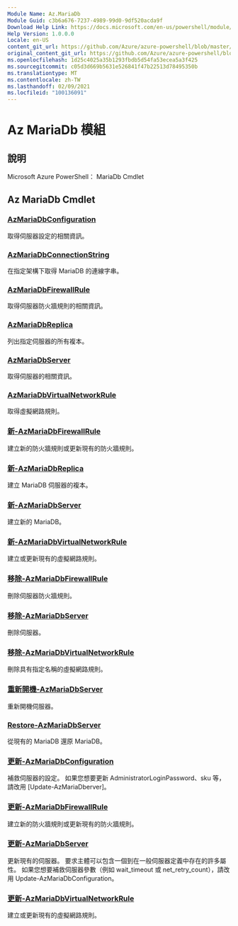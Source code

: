 ```yaml
---
Module Name: Az.MariaDb
Module Guid: c3b6a676-7237-4989-99d0-9df520acda9f
Download Help Link: https://docs.microsoft.com/en-us/powershell/module/az.mariadb
Help Version: 1.0.0.0
Locale: en-US
content_git_url: https://github.com/Azure/azure-powershell/blob/master/src/MariaDb/help/Az.MariaDb.md
original_content_git_url: https://github.com/Azure/azure-powershell/blob/master/src/MariaDb/help/Az.MariaDb.md
ms.openlocfilehash: 1d25c4025a35b1293fbdb5d54fa53ecea5a3f425
ms.sourcegitcommit: c05d3d669b5631e526841f47b22513d78495350b
ms.translationtype: MT
ms.contentlocale: zh-TW
ms.lasthandoff: 02/09/2021
ms.locfileid: "100136091"
---
```

# Az MariaDb 模組
## 說明
Microsoft Azure PowerShell： MariaDb Cmdlet

## Az MariaDb Cmdlet
### [AzMariaDbConfiguration](Get-AzMariaDbConfiguration.md)
取得伺服器設定的相關資訊。

### [AzMariaDbConnectionString](Get-AzMariaDbConnectionString.md)
在指定架構下取得 MariaDB 的連線字串。

### [AzMariaDbFirewallRule](Get-AzMariaDbFirewallRule.md)
取得伺服器防火牆規則的相關資訊。

### [AzMariaDbReplica](Get-AzMariaDbReplica.md)
列出指定伺服器的所有複本。

### [AzMariaDbServer](Get-AzMariaDbServer.md)
取得伺服器的相關資訊。

### [AzMariaDbVirtualNetworkRule](Get-AzMariaDbVirtualNetworkRule.md)
取得虛擬網路規則。

### [新-AzMariaDbFirewallRule](New-AzMariaDbFirewallRule.md)
建立新的防火牆規則或更新現有的防火牆規則。

### [新-AzMariaDbReplica](New-AzMariaDbReplica.md)
建立 MariaDB 伺服器的複本。

### [新-AzMariaDbServer](New-AzMariaDbServer.md)
建立新的 MariaDB。

### [新-AzMariaDbVirtualNetworkRule](New-AzMariaDbVirtualNetworkRule.md)
建立或更新現有的虛擬網路規則。

### [移除-AzMariaDbFirewallRule](Remove-AzMariaDbFirewallRule.md)
刪除伺服器防火牆規則。

### [移除-AzMariaDbServer](Remove-AzMariaDbServer.md)
刪除伺服器。

### [移除-AzMariaDbVirtualNetworkRule](Remove-AzMariaDbVirtualNetworkRule.md)
刪除具有指定名稱的虛擬網路規則。

### [重新開機-AzMariaDbServer](Restart-AzMariaDbServer.md)
重新開機伺服器。

### [Restore-AzMariaDbServer](Restore-AzMariaDbServer.md)
從現有的 MariaDB 還原 MariaDB。

### [更新-AzMariaDbConfiguration](Update-AzMariaDbConfiguration.md)
補救伺服器的設定。
如果您想要更新 AdministratorLoginPassword、sku 等，請改用 [Update-AzMariaDberver]。

### [更新-AzMariaDbFirewallRule](Update-AzMariaDbFirewallRule.md)
建立新的防火牆規則或更新現有的防火牆規則。

### [更新-AzMariaDbServer](Update-AzMariaDbServer.md)
更新現有的伺服器。
要求主體可以包含一個到在一般伺服器定義中存在的許多屬性。
如果您想要補救伺服器參數（例如 wait_timeout 或 net_retry_count），請改用 Update-AzMariaDbConfiguration。

### [更新-AzMariaDbVirtualNetworkRule](Update-AzMariaDbVirtualNetworkRule.md)
建立或更新現有的虛擬網路規則。

